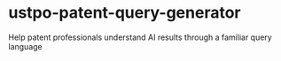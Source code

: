 # ustpo-patent-query-generator
Help patent professionals understand AI results through a familiar query language
